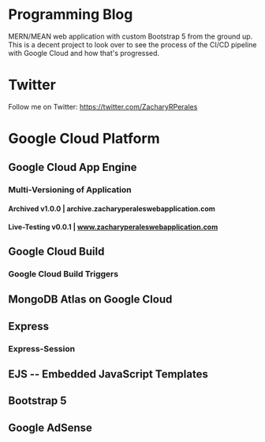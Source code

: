 # Programming Blog
MERN/MEAN web application with custom Bootstrap 5 from the ground up. This is a decent project to look over to see the process of the CI/CD pipeline with Google Cloud and how that's progressed.

# Twitter
Follow me on Twitter: https://twitter.com/ZacharyRPerales

# Google Cloud Platform
## Google Cloud App Engine
### Multi-Versioning of Application 
#### Archived v1.0.0 | archive.zacharyperaleswebapplication.com  
#### Live-Testing v0.0.1 | www.zacharyperaleswebapplication.com 
## Google Cloud Build
### Google Cloud Build Triggers
## MongoDB Atlas on Google Cloud
## Express
### Express-Session
## EJS -- Embedded JavaScript Templates
## Bootstrap 5
## Google AdSense
